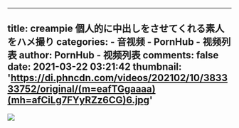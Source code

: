 
---
title: creampie 個人的に中出しをさせてくれる素人をハメ撮り
categories: 
    - 音视频
    - PornHub - 视频列表
author: PornHub - 视频列表
comments: false
date: 2021-03-22 03:21:42
thumbnail: 'https://di.phncdn.com/videos/202102/10/383333752/original/(m=eafTGgaaaa)(mh=afCiLg7FYyRZz6CG)6.jpg'
---

<div>   
<img src="https://di.phncdn.com/videos/202102/10/383333752/original/(m=eafTGgaaaa)(mh=afCiLg7FYyRZz6CG)6.jpg" referrerpolicy="no-referrer">  
</div>
            